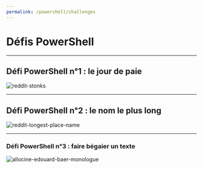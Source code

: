 ```yaml
---
permalink: /powershell/challenges
---
```


# Défis PowerShell

---

## Défi PowerShell n°1 : le jour de paie

![reddit-stonks](https://i.redd.it/hhf9n3zbpg741.png)

---

## Défi PowerShell n°2 : le nom le plus long

![reddit-longest-place-name](https://i.redd.it/gn5400czcho51.jpg)

---

### Défi PowerShell n°3 : faire bégaier un texte

![allocine-edouard-baer-monologue](https://fr.web.img3.acsta.net/newsv7/20/01/20/10/45/2601059.jpg)
